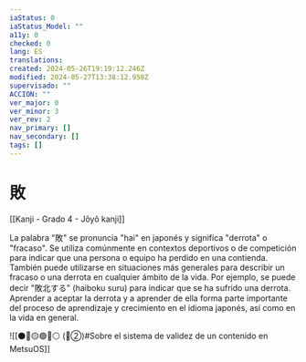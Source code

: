 ```yaml
---
iaStatus: 0
iaStatus_Model: ""
a11y: 0
checked: 0
lang: ES
translations: 
created: 2024-05-26T19:19:12.246Z
modified: 2024-05-27T13:38:12.958Z
supervisado: ""
ACCION: ""
ver_major: 0
ver_minor: 3
ver_rev: 2
nav_primary: []
nav_secondary: []
tags: []
---
```

# 敗

[[Kanji - Grado 4 - Jôyô kanji]]

La palabra "敗" se pronuncia "hai" en japonés y significa "derrota" o "fracaso". Se utiliza comúnmente en contextos deportivos o de competición para indicar que una persona o equipo ha perdido en una contienda. También puede utilizarse en situaciones más generales para describir un fracaso o una derrota en cualquier ámbito de la vida. Por ejemplo, se puede decir "敗北する" (haiboku suru) para indicar que se ha sufrido una derrota. Aprender a aceptar la derrota y a aprender de ella forma parte importante del proceso de aprendizaje y crecimiento en el idioma japonés, así como en la vida en general.


![[⚫🔴🟡🟢🔵⚪ (🔴②)#Sobre el sistema de validez de un contenido en MetsuOS]]